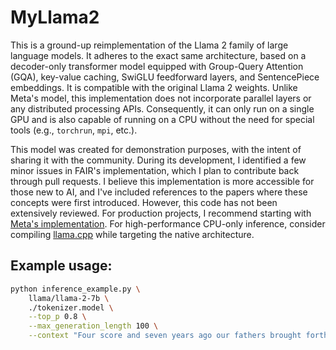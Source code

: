 MyLlama2
========

This is a ground-up reimplementation of the Llama 2 family of large language models.
It adheres to the exact same architecture, based on a decoder-only transformer model
equipped with Group-Query Attention (GQA), key-value caching, SwiGLU feedforward layers,
and SentencePiece embeddings. It is compatible with the original Llama 2 weights.
Unlike Meta's model, this implementation does not incorporate parallel layers or any
distributed processing APIs. Consequently, it can only run on a single GPU and is also
capable of running on a CPU without the need for special tools (e.g., `torchrun`, `mpi`, etc.).

This model was created for demonstration purposes, with the intent of sharing it with the
community. During its development, I identified a few minor issues in FAIR's
implementation, which I plan to contribute back through pull requests. I believe this
implementation is more accessible for those new to AI, and I've included references to the papers
where these concepts were first introduced. However, this code has not been extensively reviewed.
For production projects, I recommend starting with [Meta's implementation](https://github.com/facebookresearch/llama).
For high-performance CPU-only inference, consider compiling
[llama.cpp](https://github.com/ggerganov/llama.cpp) while targeting the native architecture.

Example usage:
--------------

```bash
python inference_example.py \
	llama/llama-2-7b \
	./tokenizer.model \
	--top_p 0.8 \
	--max_generation_length 100 \
	--context "Four score and seven years ago our fathers brought forth on this continent, a new nation, conceived in Liberty, and dedicated to the proposition that all men are created equal."
```
